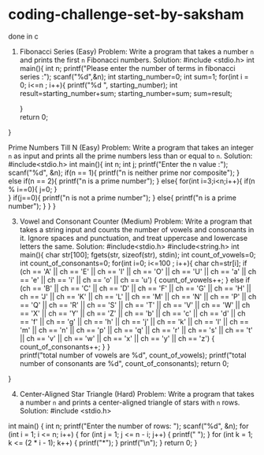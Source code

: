 # coding-challenge-set-by-saksham

done in c

1. Fibonacci Series (Easy)
Problem:
Write a program that takes a number `n` and prints the first `n` Fibonacci numbers.
Solution:
#include <stdio.h>
int main(){
    int n;
    printf("Please enter the number of terms in fibonacci series :");
    scanf("%d",&n);
    int starting_number=0;
    int sum=1;
    for(int i = 0; i<=n ; i++){
        printf("%d ", starting_number);
        int result=starting_number+sum;
        starting_number=sum;
        sum=result;

    }  
    return 0;  

}


Prime Numbers Till N (Easy)
Problem:
Write a program that takes an integer `n` as input and prints all the prime numbers less than or
equal to `n`.
Solution:
#include<stdio.h>
int main(){
    int n;
    int j;
    printf("Enter the n value :");
    scanf("%d", &n);
    if(n == 1){
        printf("n is neither prime nor composite");
    }    
    else if(n == 2){
        printf("n is a prime number");
    }
    else{
        for(int i=3;i<n;i++){
            if(n % i==0){
                j=0;
            }            
        }
        if(j==0){
            printf("n is not a prime number");
        }
        else{
            printf("n is a prime number");
        }
    }
}


3. Vowel and Consonant Counter (Medium)
Problem:
Write a program that takes a string input and counts the number of vowels and consonants in it.
Ignore spaces and punctuation, and treat uppercase and lowercase letters the same.
Solution:
#include<stdio.h>
#include<string.h>
int main(){
    char str[100];
fgets(str, sizeof(str), stdin);
int count_of_vowels=0;
int count_of_consonants=0;
for(int i=0; i<=100 ; i++){
    char ch=str[i];
    if (ch == 'A' || ch == 'E' || ch == 'I' || ch == 'O' || ch == 'U' || ch == 'a' || ch == 'e' || ch == 'i' || ch == 'o' || ch == 'u') {
        count_of_vowels++;
    }
    else if (ch == 'B' || ch == 'C' || ch == 'D' || ch == 'F' || ch == 'G' || ch == 'H' || ch == 'J' || ch == 'K' || ch == 'L' || ch == 'M' || ch == 'N' || ch == 'P' ||
        ch == 'Q' || ch == 'R' || ch == 'S' || ch == 'T' || ch == 'V' || ch == 'W' ||
        ch == 'X' || ch == 'Y' || ch == 'Z' ||
        ch == 'b' || ch == 'c' || ch == 'd' || ch == 'f' || ch == 'g' || ch == 'h' ||
        ch == 'j' || ch == 'k' || ch == 'l' || ch == 'm' || ch == 'n' || ch == 'p' ||
        ch == 'q' || ch == 'r' || ch == 's' || ch == 't' || ch == 'v' || ch == 'w' ||
        ch == 'x' || ch == 'y' || ch == 'z') {
        count_of_consonants++;
    }
}   
printf("total number of vowels are %d", count_of_vowels);
printf("total number of consonants are %d", count_of_consonants);
return 0;   


}


4. Center-Aligned Star Triangle (Hard)
Problem:
Write a program that takes a number `n` and prints a center-aligned triangle of stars with `n` rows.
Solution:
#include <stdio.h>

int main() {
    int n;
    printf("Enter the number of rows: ");
    scanf("%d", &n);
    for (int i = 1; i <= n; i++) {
        for (int j = 1; j <= n - i; j++) {
            printf(" ");
        }
        for (int k = 1; k <= (2 * i - 1); k++) {
            printf("*");
        }
        printf("\n");
    }
    return 0;
}
